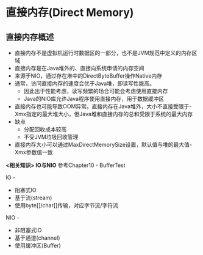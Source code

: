 # 直接内存\(Direct Memory\)

## 直接内存概述

* 直接内存不是虚拟机运行时数据区的一部分，也不是JVM规范中定义的内存区域
* 直接内存是在Java堆外的、直接向系统申请的内存空间
* 来源于NIO，通过存在堆中的DirectByteBuffer操作Native内存
* 通常，访问直接内存的速度会优于Java堆，即读写性能高。
  * 因此出于性能考虑，读写频繁的场合可能会考虑使用直接内存
  * Java的NIO库允许Java程序使用直接内存，用于数据缓冲区
* 直接内存也可能导致OOM异常。直接内存在Java堆外，大小不直接受限于-Xmx指定的最大堆大小，但Java堆和直接内存的总和受限于系统的最大内存
* 缺点
  * 分配回收成本较高
  * 不受JVM垃圾回收管理
* 直接内存大小可以通过MaxDirectMemorySize设置，默认值与堆的最大值-Xmx参数值一致

**&lt;相关知识&gt; IO与NIO** 参考Chapter10 - BufferTest

IO -

* 阻塞式IO
* 基于流\(stream\)
* 使用byte\[\]/char\[\]传输，对应字节流/字符流

NIO -

* 非阻塞式IO
* 基于通道\(channel\)
* 使用缓冲区\(Buffer\)

